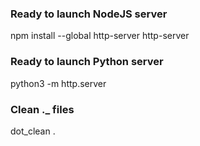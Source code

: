 ### Ready to launch NodeJS server
npm install --global http-server
http-server

### Ready to launch Python server
python3 -m http.server

### Clean ._ files
dot_clean .
